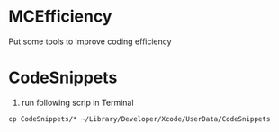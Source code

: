 # MCEfficiency
Put some tools to improve coding efficiency

# CodeSnippets
1. run following scrip in Terminal
```
cp CodeSnippets/* ~/Library/Developer/Xcode/UserData/CodeSnippets
```
